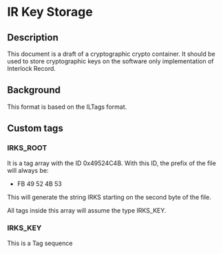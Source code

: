 # IR Key Storage

## Description

This document is a draft of a cryptographic crypto container. It should be used to store
cryptographic keys on the software only implementation of Interlock Record.

## Background

This format is based on the ILTags format.

## Custom tags

### IRKS_ROOT

It is a tag array with the ID 0x49524C4B. With this ID, the prefix of
the file will always be:

* FB 49 52 4B 53

This will generate the string IRKS starting on the second byte of the file.

All tags inside this array will assume the type IRKS_KEY.

### IRKS_KEY

This is a Tag sequence


